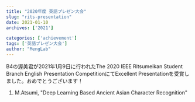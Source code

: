 ```yaml
---
title: "2020年度 英語プレゼン大会"
slug: "rits-presentation"
date: 2021-01-10
archives: ['2021']

categories: ['achievement']
tags: ['英語プレゼン大会']
author: "MengLab"
---
```

B4の渥美君が2021年1月9日に行われたThe 2020 IEEE Ritsumeikan Student Branch English Presentation CompetitionにてExcellent Presentationを受賞しました。おめでとうございます！  

1. M.Atsumi, "Deep Learning Based Ancient Asian Character Recognition"
